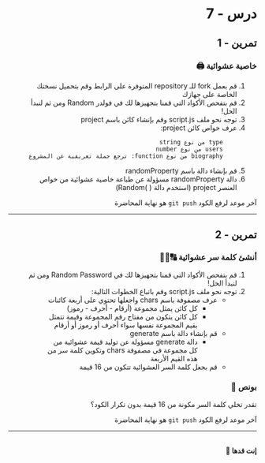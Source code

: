 <div dir="rtl">

# درس - 7

## تمرين - 1

### خاصية عشوائية 🖨

<div dir="rtl">
<ol>
<li>  قم بعمل fork للـ repository المتوفرة على الرابط وقم بتحميل نسختك الخاصة على جهازك
<li>  قم بتفحص الأكواد التي قمنا بتجهيزها لك في فولدر Random ومن ثم لنبدأ الحل!
<li>  توجه نحو ملف script.js وقم بإنشاء كائن باسم project
<li>  عرف خواص كائن project:

        type من نوع string
        users من نوع number
        biography من نوع function: ترجع جملة تعريفية عن المشروع

<li>  قم بإنشاء دالة باسم randomProperty
<li>  دالة randomProperty مسؤولة عن طباعة خاصية عشوائية من خواص العنصر project (استخدم دالة ( )Random)
</ol>
</div>

آخر موعد لرفع الكود `git push` هو نهاية المحاضرة

<hr>

## تمرين - 2

### أنشئ كلمة سر عشوائية 🔠🔡🔢

<div dir="rtl">
<ol>
<li> قم بتفحص الأكواد التي قمنا بتجهيزها لك في Random Password ومن ثم لنبدأ الحل!
<li> توجه نحو ملف script.js وقم باتباع الخطوات التالية:

<ul>
<li> عرف مصفوفة باسم chars واجعلها تحتوي على أربعة كائنات

- كل كائن يمثل مجموعة (أرقام - أحرف - رموز)
- كل كائن يتكون من مفتاح رقم المجموعة وقيمة تتمثل بقيم المجموعة نفسها سواء أحرف أو رموز أو أرقام

<li> قم بإنشاء دالة باسم generate

- دالة generate مسؤولة عن توليد قيمة عشوائية من كل مجموعة في مصفوفة chars وتكوين كلمة سر من هذه القيم الأربعة

<li> قم بجعل كلمة السر العشوائية تتكون من 16 قيمة
</ul>
</ol>
</div>

### بونص 👑

تقدر تخلي كلمة السر مكونة من 16 قيمة بدون تكرار الكود؟

آخر موعد لرفع الكود `git push` هو نهاية المحاضرة

<hr>

<br>
<b>إنت قدها 💪</b>

</div>
